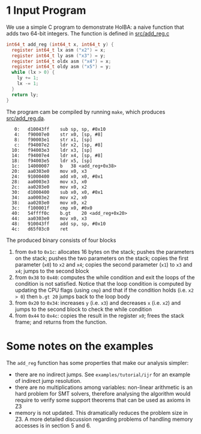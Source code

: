 # 1 Input Program
We use a simple C program to demonstrate HolBA: a naive function that
adds two 64-bit integers. The function is defined in [src/add_reg.c](src/add_reg.c)

```C
int64_t add_reg (int64_t x, int64_t y) {
  register int64_t lx asm ("x2") = x;
  register int64_t ly asm ("x3") = y;
  register int64_t oldx asm ("x4") = x;
  register int64_t oldy asm ("x5") = y;
  while (lx > 0) {
    ly += 1;
    lx -= 1;
  }
  return ly;
}
```
The program cam be
compiled by running `make`, which produces
[src/add_reg.da](src/add_reg.da).
```
   0:	d10043ff 	sub	sp, sp, #0x10
   4:	f90007e0 	str	x0, [sp, #8]
   8:	f90003e1 	str	x1, [sp]
   c:	f94007e2 	ldr	x2, [sp, #8]
  10:	f94003e3 	ldr	x3, [sp]
  14:	f94007e4 	ldr	x4, [sp, #8]
  18:	f94003e5 	ldr	x5, [sp]
  1c:	14000007 	b	38 <add_reg+0x38>
  20:	aa0303e0 	mov	x0, x3
  24:	91000400 	add	x0, x0, #0x1
  28:	aa0003e3 	mov	x3, x0
  2c:	aa0203e0 	mov	x0, x2
  30:	d1000400 	sub	x0, x0, #0x1
  34:	aa0003e2 	mov	x2, x0
  38:	aa0203e0 	mov	x0, x2
  3c:	f100001f 	cmp	x0, #0x0
  40:	54ffff0c 	b.gt	20 <add_reg+0x20>
  44:	aa0303e0 	mov	x0, x3
  48:	910043ff 	add	sp, sp, #0x10
  4c:	d65f03c0 	ret
```
The produced binary consists of four blocks
1. from `0x0` to `0x1c`: allocates 16 bytes on the stack; pushes the
   parameters on the stack; pushes the two parameters on the stack;
   copies the first parameter (`x0`) to `x2`
   and `x4`; copies the second parameter (`x1`) to `x3`
   and `x4`; jumps to the second block
2. from `0x38` to `0x40`: computes the while condition and exit the
   loops of the condition is not satisfied. Notice that the loop
   condition is computed by updating the CPU flags (using `cmp`) and
   that if the condition holds (i.e. `x2 > 0`) then `b.gt 20`
   jumps back to the loop body
3. from `0x20` to `0x34`: increases `y` (i.e. `x3`) and decreases `x`
   (i.e. `x2`) and jumps to the second block to check the while
   condition
4. from `0x44` to `0x4c`: copies the result in the register `x0`; frees
   the stack frame; and returns from the function.

# Some notes on the examples
The `add_reg` function has some properties that make our analysis
simpler:
* there are no indirect jumps. See `examples/tutorial/ijr` for an example
  of indirect jump resolution.
* there are no multiplications among variables: non-linear arithmetic
  is an hard problem for SMT solvers, therefore analysing the
  algorithm would require to verify some support theorems that can be
  used as axioms in Z3
* memory is not updated. This dramatically reduces the problem size in
  Z3. A more detailed discussion regarding problems of handling memory
  accesses is in section 5 and 6.
  
